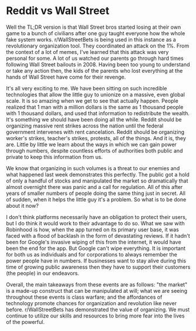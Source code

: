 <!DOCTYPE html>
<html>
<head>
<title>What about r/WallStreetBets??</title>
</head>
<body>

<h1>Reddit vs Wall Street</h1>

<p> Well the TL;DR version is that Wall Street bros started losing at their own game to a bunch of civilians after one guy taught everyone how the whole fake system works. r/WallStreetBets is being used in this instance as a revolutionary organization tool. They coordinated an attack on the 1%. From the context of a lot of memes, I've learned that this attack was very personal for some. A lot of us watched our parents go through hard times following Wall Street bailouts in 2008. Having been too young to understand or take any action then, the kids of the parents who lost everything at the hands of Wall Street have come for their revenge.</p>

<p> It's all very exciting to me. We have been sitting on such incredible technologies that allow the little guy to unionize on a massive, even global scale. It is so amazing when we get to see that actually happen. People realized that 1 man with a million dollars is the same as 1 thousand people with 1 thousand dollars, and used that information to redistribute the wealth. It's something we should have been doing all the while. Reddit should be organizing massive rent strikes across the nation until the federal government intervenes with rent cancelation. Reddit should be organizing worker's strikes, teacher's strikes, protests, all of the things. And it is, they are. Little by little we learn about the ways in which we can gain power through numbers, despite countless efforts of authorities both public and private to keep this information from us.</p>

<p> We know that organizing in such volumes is a threat to our enemies and what happened last week demonstrates this perfectly. The public got a hold of only a handful of stocks and manipulated the market so dramatically that almost overnight there was panic and a call for regulation. All of this after years of smaller numbers of people doing the same thing just in secret. All of sudden, when it helps the little guy it's a problem. So what is to be done about it now? </p>

<p> I don't think platforms necessarily have an obligation to protect their users, but I do think it would work to their advantage to do so. What we saw with Robinhood is how, when the app turned on its primary user base, it was faced with a flood of backlash in the form of devastating reviews. If it hadn't been for Google's invasive wiping of this from the internet, it would have been the end for the app. But Google can't wipe everything. It is important for both us as individuals and for corporations to always remember the power people have in numbers. If businesses want to stay alive during this time of growing public awareness then they have to support their customers (the people) in our endeavors.</p>

<p> Overall, the main takeaways from these events are as follows: "the market" is a made-up construct that can be manipulated at will; what we are seeing throughout these events is class warfare; and the affordances of technology promote chances for organization and revolution like never before. r/WallStreetBets has demonstrated the value of organizing. We must continue to utilize our skills and resources to bring more fear into the lives of the powerful. </p>

<body>
</html>

